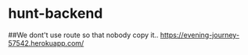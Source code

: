 # hunt-backend
##We dont't use route so that nobody copy it..
https://evening-journey-57542.herokuapp.com/
